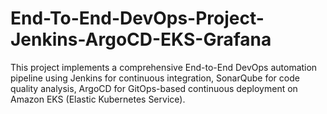 # End-To-End-DevOps-Project-Jenkins-ArgoCD-EKS-Grafana
This project implements a comprehensive End-to-End DevOps automation pipeline using Jenkins for continuous integration, SonarQube for code quality analysis, ArgoCD for GitOps-based continuous deployment on Amazon EKS (Elastic Kubernetes Service). 
